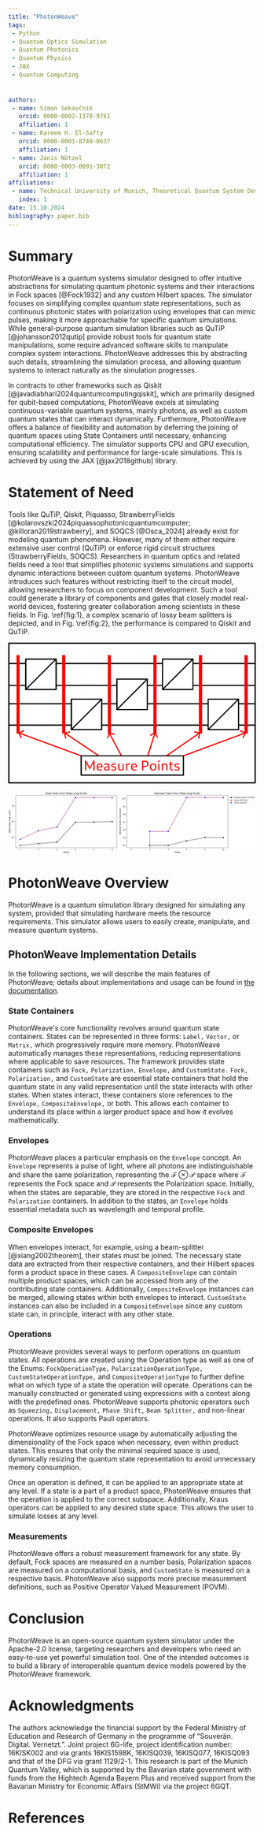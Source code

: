 ```yaml
---
title: "PhotonWeave"
tags:
 - Python
 - Quantum Optics Simulation
 - Quantum Photonics
 - Quantum Physics
 - JAX
 - Quantum Computing
 
  
authors:
 - name: Simon Sekavčnik
   orcid: 0000-0002-1370-9751
   affiliation: 1
 - name: Kareem H. El-Safty
   orcid: 0000-0001-8740-0637
   affiliation: 1
 - name: Janis Nötzel
   orcid: 0000-0003-0091-3072
   affiliation: 1
affiliations:
 - name: Technical University of Munich, Theoretical Quantum System Design, Munich, Germany
   index: 1
date: 15.10.2024
bibliography: paper.bib
---
```

# Summary
PhotonWeave is a quantum systems simulator designed to offer intuitive abstractions for simulating quantum photonic systems and their interactions in Fock spaces [@Fock1932] and any custom Hilbert spaces. The simulator focuses on simplifying complex quantum state representations, such as continuous photonic states with polarization using envelopes that can mimic pulses, making it more approachable for specific quantum simulations. While general-purpose quantum simulation libraries such as QuTiP [@johansson2012qutip] provide robust tools for quantum state manipulations, some require advanced software skills to manipulate complex system interactions. PhotonWeave addresses this by abstracting such details, streamlining the simulation process, and allowing quantum systems to interact naturally as the simulation progresses.

In contracts to other frameworks such as Qiskit [@javadiabhari2024quantumcomputingqiskit], which are primarily designed for qubit-based computations, PhotonWeave excels at simulating continuous-variable quantum systems, mainly photons, as well as custom quantum states that can interact dynamically. Furthermore, PhotonWeave offers a balance of flexibility and automation by deferring the joining of quantum spaces using State Containers until necessary, enhancing computational efficiency. The simulator supports CPU and GPU execution, ensuring scalability and performance for large-scale simulations. This is achieved by using the JAX [@jax2018github] library.

# Statement of Need
Tools like QuTiP, Qiskit, Piquasso, StrawberryFields [@kolarovszki2024piquassophotonicquantumcomputer; @killoran2019strawberry], and SOQCS [@Osca_2024] already exist for modeling quantum phenomena. However, many of them either require extensive user control (QuTiP) or enforce rigid circuit structures (StrawberryFields, SOQCS). Researchers in quantum optics and related fields need a tool that simplifies photonic systems simulations and supports dynamic interactions between custom quantum systems. PhotonWeave introduces such features without restricting itself to the circuit model, allowing researchers to focus on component development. Such a tool could generate a library of components and gates that closely model real-world devices, fostering greater collaboration among scientists in these fields. In Fig. \ref{fig:1}, a complex scenario of lossy beam splitters is depicted, and in Fig. \ref{fig:2}, the performance is compared to Qiskit and QuTiP.


![The simulation of lossy Beam Splitters. The simulation tracks the state evolution throughout the experiment. The losses here are photon absorption. \label{fig:1}](circuit.png)


![Comparison between PhotonWeave, Qiskit, and QuTip regarding simulation time and the required space to simulate the experiment in \autoref{fig:1}. The steps are the executed operations. \label{fig:2}](lossy_circuit_paper-2.png)

# PhotonWeave Overview
PhotonWeave is a quantum simulation library designed for simulating any system, provided that simulating hardware meets the resource requirements. This simulator allows users to easily create, manipulate, and measure quantum systems.

## PhotonWeave Implementation Details
In the following sections, we will describe the main features of PhotonWeave; details about implementations and usage can be found in [the documentation](https://photon-weave.readthedocs.io).

### State Containers
PhotonWeave's core functionality revolves around quantum state containers. States can be represented in three forms: `Label,` `Vector,` or `Matrix,` which progressively require more memory. PhotonWeave automatically manages these representations, reducing representations where applicable to save resources. The framework provides state containers such as `Fock,` `Polarization,` `Envelope,` and `CustomState.` `Fock,` `Polarization,` and `CustomState` are essential state containers that hold the quantum state in any valid representation until the state interacts with other states. When states interact, these containers store references to the `Envelope,` `CompositeEnvelope,` or both. This allows each container to understand its place within a larger product space and how it evolves mathematically.

### Envelopes
PhotonWeave places a particular emphasis on the `Envelope` concept. An `Envelope` represents a pulse of light, where all photons are indistinguishable and share the same polarization, representing the $\mathcal{F}\otimes\mathcal{P}$ space where $\mathcal{F}$ represents the Fock space and $\mathcal{P}$ represents the Polarization space. Initially, when the states are separable, they are stored in the respective `Fock` and `Polarization` containers. In addition to the states, an `Envelope` holds essential metadata such as wavelength and temporal profile.

### Composite Envelopes
When envelopes interact, for example, using a beam-splitter [@xiang2002theorem], their states must be joined. The necessary state data are extracted from their respective containers, and their Hilbert spaces form a product space in these cases. A `CompositeEnvelope` can contain multiple product spaces, which can be accessed from any of the contributing state containers. Additionally, `CompositeEnvelope` instances can be merged, allowing states within both envelopes to interact. `CustomState` instances can also be included in a `CompositeEnvelope` since any custom state can, in principle, interact with any other state.

### Operations
PhotonWeave provides several ways to perform operations on quantum states. All operations are created using the Operation type as well as one of the Enums: `FockOperationType,` `PolarizationOperationType,` `CustomStateOperationType,` and `CompositeOperationType` to further define what on which type of a state the operation will operate. Operations can be manually constructed or generated using expressions with a context along with the predefined ones. PhotonWeave supports photonic operators such as `Squeezing,` `Displacement,` `Phase Shift,` `Beam Splitter,` and non-linear operations. It also supports Pauli operators.

PhotonWeave optimizes resource usage by automatically adjusting the dimensionality of the Fock space when necessary, even within product states. This ensures that only the minimal required space is used, dynamically resizing the quantum state representation to avoid unnecessary memory consumption.

Once an operation is defined, it can be applied to an appropriate state at any level. If a state is a part of a product space, PhotonWeave ensures that the operation is applied to the correct subspace. Additionally, Kraus operators can be applied to any desired state space. This allows the user to simulate losses at any level.

### Measurements
PhotonWeave offers a robust measurement framework for any state. By default, Fock spaces are measured on a number basis, Polarization spaces are measured on a computational basis, and `CustomState` is measured on a respective basis. PhotonWeave also supports more precise measurement definitions, such as Positive Operator Valued Measurement (POVM).

# Conclusion
PhotonWeave is an open-source quantum system simulator under the Apache-2.0 license, targeting researchers and developers who need an easy-to-use yet powerful simulation tool. One of the intended outcomes is to build a library of interoperable quantum device models powered by the PhotonWeave framework.

# Acknowledgments
The authors acknowledge the financial support by the Federal Ministry of Education and Research of Germany in the programme of “Souverän. Digital. Vernetzt.”. Joint project 6G-life, project identification number: 16KISK002 and via grants 16KIS1598K, 16KISQ039, 16KISQ077, 16KISQ093 and that of the DFG via grant 1129/2-1. This research is part of the Munich Quantum Valley, which is supported by the Bavarian state government with funds from the Hightech Agenda Bayern Plus and received support from the Bavarian Ministry for Economic Affairs (StMWi) via the project 6GQT.

# References
